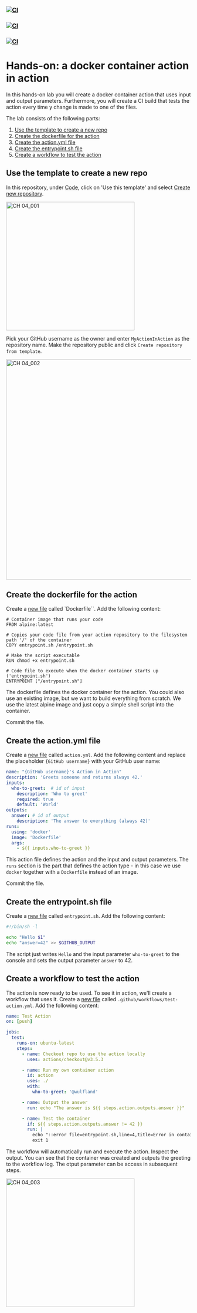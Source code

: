 ### [![CI](https://github.com/RamonElias/MyGithubActions/actions/workflows/MyFirstWorkflow.yml/badge.svg?branch=main)](https://github.com/RamonElias/MyGithubActions/actions/workflows/MyFirstWorkflow.yml)
### [![CI](https://github.com/RamonElias/MyGithubActions/actions/workflows/running-a-workflow-with-a-matrix.yml/badge.svg?branch=main)](https://github.com/RamonElias/MyGithubActions/actions/workflows/running-a-workflow-with-a-matrix.yml.yml)
### [![CI](https://github.com/RamonElias/MyGithubActions/actions/workflows/simple-proj.yml/badge.svg?branch=main)](https://github.com/RamonElias/MyGithubActions/actions/workflows/simple-proj.yml)

# Hands-on: a docker container action in action

In this hands-on lab you will create a docker container action that uses input and output parameters. Furthermore, you will create a CI build that tests the action every time y change is made to one of the files.

The lab consists of the following parts:

1. [Use the template to create a new repo](#use-the-template-to-create-a-new-repo)
2. [Create the dockerfile for the action](#create-the-dockerfile-for-the-action)
3. [Create the action.yml file](#create-the-actionyml-file)
4. [Create the entrypoint.sh file](#create-the-entrypointsh-file)
5. [Create a workflow to test the action](#create-a-workflow-to-test-the-action)

## Use the template to create a new repo

In this repository, under [Code](/), click on 'Use this template' and select [Create new repository](../../generate).

<img width="350" alt="CH 04_001" src="https://github.com/GitHubActionsInAction/ActionInAction/assets/5276337/b477028d-f939-454a-9f9b-1b326261e06f">

Pick your GitHub username as the owner and enter `MyActionInAction` as the repository name. Make the repository public and click `Create repository from template`.

<img width="600" alt="CH 04_002" src="https://github.com/GitHubActionsInAction/ActionInAction/assets/5276337/3f1a0b86-8b4d-4523-a2bd-d0e19054caac">


## Create the dockerfile for the action

Create a [new file](../../new/main?filename=Dockerfile) called `Dockerfile``. Add the following content:

```Docker
# Container image that runs your code
FROM alpine:latest

# Copies your code file from your action repository to the filesystem path '/' of the container
COPY entrypoint.sh /entrypoint.sh

# Make the script executable
RUN chmod +x entrypoint.sh

# Code file to execute when the docker container starts up ('entrypoint.sh')
ENTRYPOINT ["/entrypoint.sh"]
```

The dockerfile defines the docker container for the action. You could also use an existing image, but we want to build everything from scratch. We use the latest alpine image and just copy a simple shell script into the container.

Commit the file.

## Create the action.yml file

Create a [new file](../../new/main?filename=action.yml) called `action.yml`. Add the following content and replace the placeholder `{GitHub username}` with your GitHub user name:

```YAML
name: "{GitHub username}'s Action in Action"
description: 'Greets someone and returns always 42.'
inputs:
  who-to-greet:  # id of input
    description: 'Who to greet'
    required: true
    default: 'World'
outputs:
  answer: # id of output
    description: 'The answer to everything (always 42)'
runs:
  using: 'docker'
  image: 'Dockerfile'
  args:
    - ${{ inputs.who-to-greet }}
```

This action file defines the action and the input and output parameters. The `runs` section is the part that defines the action type - in this case we use `docker` together with a `Dockerfile` instead of an image.

Commit the file.

## Create the entrypoint.sh file

Create a [new file](../../new/main?filename=entrypoint.sh) called `entrypoint.sh`. Add the following content:

```Bash
#!/bin/sh -l

echo "Hello $1"
echo "answer=42" >> $GITHUB_OUTPUT
```

The script just writes `Hello` and the input parameter `who-to-greet` to the console and sets the output parameter `answer` to 42.

## Create a workflow to test the action

The action is now ready to be used. To see it in action, we'll create a workflow that uses it. Create a [new file](../../new/main?filename=.github/workflows/test-action.yml) called `.github/workflows/test-action.yml`. Add the following content:

```YAML
name: Test Action
on: [push]

jobs:
  test:
    runs-on: ubuntu-latest
    steps:
      - name: Checkout repo to use the action locally
        uses: actions/checkout@v3.5.3

      - name: Run my own container action
        id: action
        uses: ./
        with:
          who-to-greet: '@wulfland'

      - name: Output the answer
        run: echo "The answer is ${{ steps.action.outputs.answer }}"

      - name: Test the container
        if: ${{ steps.action.outputs.answer != 42 }}
        run: |
          echo "::error file=entrypoint.sh,line=4,title=Error in container::The answer was not expected"
          exit 1
```

The workflow will automatically run and execute the action. Inspect the output. You can see that the container was created and outputs the greeting to the workflow log. The otput parameter can be access in subsequent steps.

<img width="350" alt="CH 04_003" src="https://github.com/GitHubActionsInAction/ActionInAction/assets/5276337/e6d2cbc6-186b-4093-9f63-d6bc31bace75">
